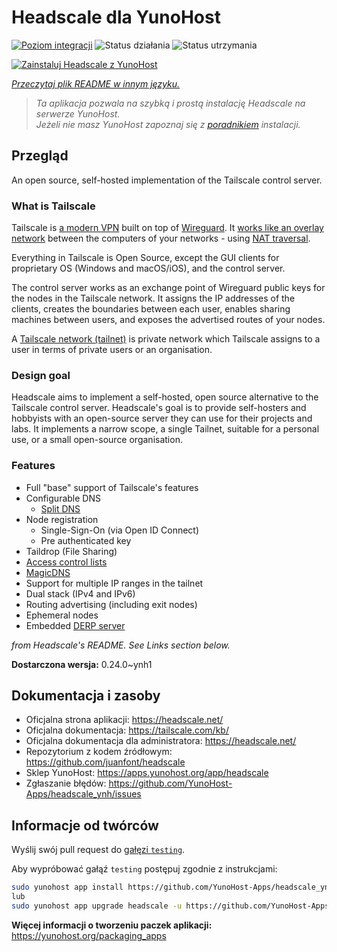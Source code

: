 <!--
To README zostało automatycznie wygenerowane przez <https://github.com/YunoHost/apps/tree/master/tools/readme_generator>
Nie powinno być ono edytowane ręcznie.
-->

# Headscale dla YunoHost

[![Poziom integracji](https://apps.yunohost.org/badge/integration/headscale)](https://ci-apps.yunohost.org/ci/apps/headscale/)
![Status działania](https://apps.yunohost.org/badge/state/headscale)
![Status utrzymania](https://apps.yunohost.org/badge/maintained/headscale)

[![Zainstaluj Headscale z YunoHost](https://install-app.yunohost.org/install-with-yunohost.svg)](https://install-app.yunohost.org/?app=headscale)

*[Przeczytaj plik README w innym języku.](./ALL_README.md)*

> *Ta aplikacja pozwala na szybką i prostą instalację Headscale na serwerze YunoHost.*  
> *Jeżeli nie masz YunoHost zapoznaj się z [poradnikiem](https://yunohost.org/install) instalacji.*

## Przegląd

An open source, self-hosted implementation of the Tailscale control server.

### What is Tailscale

Tailscale is [a modern VPN](https://tailscale.com/) built on top of
[Wireguard](https://www.wireguard.com/).
It [works like an overlay network](https://tailscale.com/blog/how-tailscale-works/)
between the computers of your networks - using
[NAT traversal](https://tailscale.com/blog/how-nat-traversal-works/).

Everything in Tailscale is Open Source, except the GUI clients for proprietary OS
(Windows and macOS/iOS), and the control server.

The control server works as an exchange point of Wireguard public keys for the
nodes in the Tailscale network. It assigns the IP addresses of the clients,
creates the boundaries between each user, enables sharing machines between users,
and exposes the advertised routes of your nodes.

A [Tailscale network (tailnet)](https://tailscale.com/kb/1136/tailnet/) is private
network which Tailscale assigns to a user in terms of private users or an
organisation.

### Design goal

Headscale aims to implement a self-hosted, open source alternative to the Tailscale
control server.
Headscale's goal is to provide self-hosters and hobbyists with an open-source
server they can use for their projects and labs.
It implements a narrow scope, a single Tailnet, suitable for a personal use, or a small
open-source organisation.

### Features


- Full "base" support of Tailscale's features
- Configurable DNS
  - [Split DNS](https://tailscale.com/kb/1054/dns/#using-dns-settings-in-the-admin-console)
- Node registration
  - Single-Sign-On (via Open ID Connect)
  - Pre authenticated key
- Taildrop (File Sharing)
- [Access control lists](https://tailscale.com/kb/1018/acls/)
- [MagicDNS](https://tailscale.com/kb/1081/magicdns)
- Support for multiple IP ranges in the tailnet
- Dual stack (IPv4 and IPv6)
- Routing advertising (including exit nodes)
- Ephemeral nodes
- Embedded [DERP server](https://tailscale.com/blog/how-tailscale-works/#encrypted-tcp-relays-derp)

*from Headscale's README. See Links section below.*


**Dostarczona wersja:** 0.24.0~ynh1
## Dokumentacja i zasoby

- Oficjalna strona aplikacji: <https://headscale.net/>
- Oficjalna dokumentacja: <https://tailscale.com/kb/>
- Oficjalna dokumentacja dla administratora: <https://headscale.net/>
- Repozytorium z kodem źródłowym: <https://github.com/juanfont/headscale>
- Sklep YunoHost: <https://apps.yunohost.org/app/headscale>
- Zgłaszanie błędów: <https://github.com/YunoHost-Apps/headscale_ynh/issues>

## Informacje od twórców

Wyślij swój pull request do [gałęzi `testing`](https://github.com/YunoHost-Apps/headscale_ynh/tree/testing).

Aby wypróbować gałąź `testing` postępuj zgodnie z instrukcjami:

```bash
sudo yunohost app install https://github.com/YunoHost-Apps/headscale_ynh/tree/testing --debug
lub
sudo yunohost app upgrade headscale -u https://github.com/YunoHost-Apps/headscale_ynh/tree/testing --debug
```

**Więcej informacji o tworzeniu paczek aplikacji:** <https://yunohost.org/packaging_apps>
